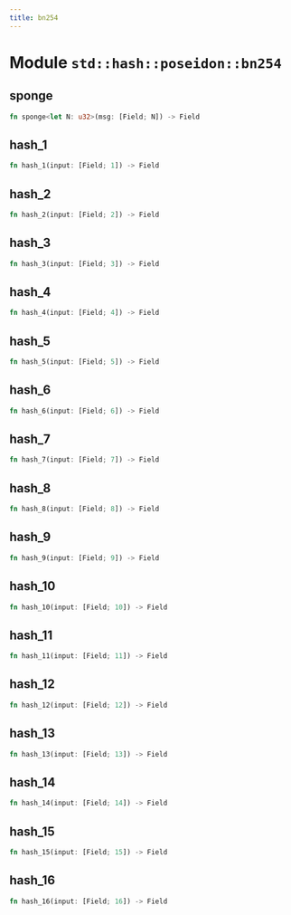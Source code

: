 ```yaml
---
title: bn254
---
```


# Module `std::hash::poseidon::bn254`

## sponge

```rust
fn sponge<let N: u32>(msg: [Field; N]) -> Field
```

## hash_1

```rust
fn hash_1(input: [Field; 1]) -> Field
```

## hash_2

```rust
fn hash_2(input: [Field; 2]) -> Field
```

## hash_3

```rust
fn hash_3(input: [Field; 3]) -> Field
```

## hash_4

```rust
fn hash_4(input: [Field; 4]) -> Field
```

## hash_5

```rust
fn hash_5(input: [Field; 5]) -> Field
```

## hash_6

```rust
fn hash_6(input: [Field; 6]) -> Field
```

## hash_7

```rust
fn hash_7(input: [Field; 7]) -> Field
```

## hash_8

```rust
fn hash_8(input: [Field; 8]) -> Field
```

## hash_9

```rust
fn hash_9(input: [Field; 9]) -> Field
```

## hash_10

```rust
fn hash_10(input: [Field; 10]) -> Field
```

## hash_11

```rust
fn hash_11(input: [Field; 11]) -> Field
```

## hash_12

```rust
fn hash_12(input: [Field; 12]) -> Field
```

## hash_13

```rust
fn hash_13(input: [Field; 13]) -> Field
```

## hash_14

```rust
fn hash_14(input: [Field; 14]) -> Field
```

## hash_15

```rust
fn hash_15(input: [Field; 15]) -> Field
```

## hash_16

```rust
fn hash_16(input: [Field; 16]) -> Field
```

